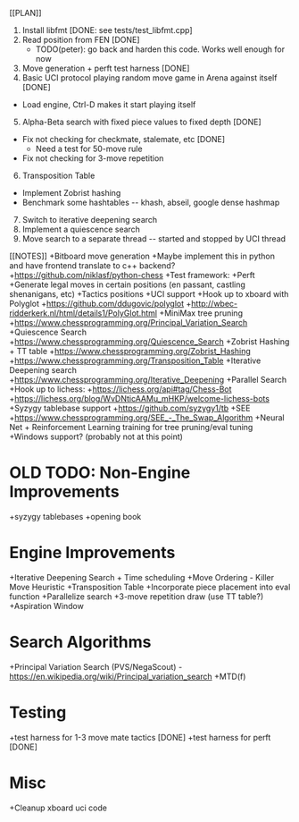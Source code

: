 [[PLAN]]
1. Install libfmt [DONE: see tests/test_libfmt.cpp]
2. Read position from FEN [DONE]
    * TODO(peter): go back and harden this code.  Works well enough for now
3. Move generation + perft test harness [DONE]
4. Basic UCI protocol playing random move game in Arena against itself [DONE]
  * Load engine, Ctrl-D makes it start playing itself
5. Alpha-Beta search with fixed piece values to fixed depth [DONE]
  * Fix not checking for checkmate, stalemate, etc [DONE]
      * Need a test for 50-move rule
  * Fix not checking for 3-move repetition
6. Transposition Table
  * Implement Zobrist hashing
  * Benchmark some hashtables -- khash, abseil, google dense hashmap
7. Switch to iterative deepening search
8. Implement a quiescence search
9. Move search to a separate thread -- started and stopped by UCI thread

[[NOTES]]
+Bitboard move generation
    +Maybe implement this in python and have frontend translate to c++ backend?
        +https://github.com/niklasf/python-chess
+Test framework:
    +Perft
        +Generate legal moves in certain positions (en passant, castling shenanigans, etc)
    +Tactics positions
+UCI support
    +Hook up to xboard with Polyglot
        +https://github.com/ddugovic/polyglot
        +http://wbec-ridderkerk.nl/html/details1/PolyGlot.html
+MiniMax tree pruning
	+https://www.chessprogramming.org/Principal_Variation_Search
+Quiescence Search
    +https://www.chessprogramming.org/Quiescence_Search
+Zobrist Hashing + TT table
    +https://www.chessprogramming.org/Zobrist_Hashing
    +https://www.chessprogramming.org/Transposition_Table
+Iterative Deepening search
    +https://www.chessprogramming.org/Iterative_Deepening
+Parallel Search
+Hook up to lichess:
    +https://lichess.org/api#tag/Chess-Bot
    +https://lichess.org/blog/WvDNticAAMu_mHKP/welcome-lichess-bots
+Syzygy tablebase support
    +https://github.com/syzygy1/tb
+SEE
    +https://www.chessprogramming.org/SEE_-_The_Swap_Algorithm
+Neural Net + Reinforcement Learning training for tree pruning/eval tuning
+Windows support? (probably not at this point)


OLD TODO:
Non-Engine Improvements
=======================
+syzygy tablebases
+opening book

Engine Improvements
===================
+Iterative Deepening Search + Time scheduling
+Move Ordering  - Killer Move Heuristic
+Transposition Table
+Incorporate piece placement into eval function
+Parallelize search
+3-move repetition draw (use TT table?)
+Aspiration Window

Search Algorithms
====================
+Principal Variation Search (PVS/NegaScout) - https://en.wikipedia.org/wiki/Principal_variation_search
+MTD(f)

Testing
========
+test harness for 1-3 move mate tactics [DONE]
+test harness for perft [DONE]

Misc
====
+Cleanup xboard uci code


